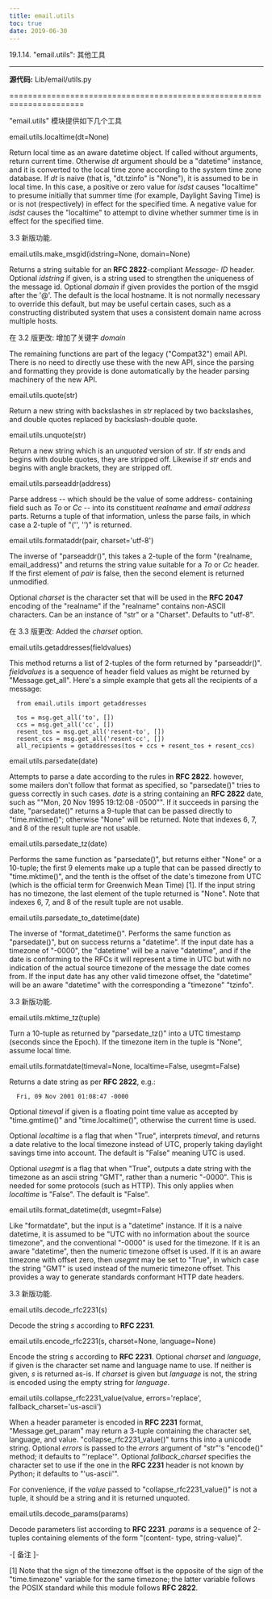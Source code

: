 ```yaml
---
title: email.utils
toc: true
date: 2019-06-30
---
```

19.1.14. "email.utils": 其他工具
********************************

**源代码:** Lib/email/utils.py

======================================================================

"email.utils" 模块提供如下几个工具

email.utils.localtime(dt=None)

   Return local time as an aware datetime object.  If called without
   arguments, return current time.  Otherwise *dt* argument should be
   a "datetime" instance, and it is converted to the local time zone
   according to the system time zone database.  If *dt* is naive (that
   is, "dt.tzinfo" is "None"), it is assumed to be in local time.  In
   this case, a positive or zero value for *isdst* causes "localtime"
   to presume initially that summer time (for example, Daylight Saving
   Time) is or is not (respectively) in effect for the specified time.
   A negative value for *isdst* causes the "localtime" to attempt to
   divine whether summer time is in effect for the specified time.

   3.3 新版功能.

email.utils.make_msgid(idstring=None, domain=None)

   Returns a string suitable for an **RFC 2822**-compliant *Message-
   ID* header.  Optional *idstring* if given, is a string used to
   strengthen the uniqueness of the message id.  Optional *domain* if
   given provides the portion of the msgid after the '@'.  The default
   is the local hostname.  It is not normally necessary to override
   this default, but may be useful certain cases, such as a
   constructing distributed system that uses a consistent domain name
   across multiple hosts.

   在 3.2 版更改: 增加了关键字 *domain*

The remaining functions are part of the legacy ("Compat32") email API.
There is no need to directly use these with the new API, since the
parsing and formatting they provide is done automatically by the
header parsing machinery of the new API.

email.utils.quote(str)

   Return a new string with backslashes in *str* replaced by two
   backslashes, and double quotes replaced by backslash-double quote.

email.utils.unquote(str)

   Return a new string which is an *unquoted* version of *str*. If
   *str* ends and begins with double quotes, they are stripped off.
   Likewise if *str* ends and begins with angle brackets, they are
   stripped off.

email.utils.parseaddr(address)

   Parse address -- which should be the value of some address-
   containing field such as *To* or *Cc* -- into its constituent
   *realname* and *email address* parts.  Returns a tuple of that
   information, unless the parse fails, in which case a 2-tuple of
   "('', '')" is returned.

email.utils.formataddr(pair, charset='utf-8')

   The inverse of "parseaddr()", this takes a 2-tuple of the form
   "(realname, email_address)" and returns the string value suitable
   for a *To* or *Cc* header.  If the first element of *pair* is
   false, then the second element is returned unmodified.

   Optional *charset* is the character set that will be used in the
   **RFC 2047** encoding of the "realname" if the "realname" contains
   non-ASCII characters.  Can be an instance of "str" or a "Charset".
   Defaults to "utf-8".

   在 3.3 版更改: Added the *charset* option.

email.utils.getaddresses(fieldvalues)

   This method returns a list of 2-tuples of the form returned by
   "parseaddr()". *fieldvalues* is a sequence of header field values
   as might be returned by "Message.get_all".  Here's a simple example
   that gets all the recipients of a message:

      from email.utils import getaddresses

      tos = msg.get_all('to', [])
      ccs = msg.get_all('cc', [])
      resent_tos = msg.get_all('resent-to', [])
      resent_ccs = msg.get_all('resent-cc', [])
      all_recipients = getaddresses(tos + ccs + resent_tos + resent_ccs)

email.utils.parsedate(date)

   Attempts to parse a date according to the rules in **RFC 2822**.
   however, some mailers don't follow that format as specified, so
   "parsedate()" tries to guess correctly in such cases.  *date* is a
   string containing an **RFC 2822** date, such as  ""Mon, 20 Nov 1995
   19:12:08 -0500"".  If it succeeds in parsing the date,
   "parsedate()" returns a 9-tuple that can be passed directly to
   "time.mktime()"; otherwise "None" will be returned.  Note that
   indexes 6, 7, and 8 of the result tuple are not usable.

email.utils.parsedate_tz(date)

   Performs the same function as "parsedate()", but returns either
   "None" or a 10-tuple; the first 9 elements make up a tuple that can
   be passed directly to "time.mktime()", and the tenth is the offset
   of the date's timezone from UTC (which is the official term for
   Greenwich Mean Time) [1].  If the input string has no timezone, the
   last element of the tuple returned is "None".  Note that indexes 6,
   7, and 8 of the result tuple are not usable.

email.utils.parsedate_to_datetime(date)

   The inverse of "format_datetime()".  Performs the same function as
   "parsedate()", but on success returns a "datetime".  If the input
   date has a timezone of "-0000", the "datetime" will be a naive
   "datetime", and if the date is conforming to the RFCs it will
   represent a time in UTC but with no indication of the actual source
   timezone of the message the date comes from.  If the input date has
   any other valid timezone offset, the "datetime" will be an aware
   "datetime" with the corresponding a "timezone" "tzinfo".

   3.3 新版功能.

email.utils.mktime_tz(tuple)

   Turn a 10-tuple as returned by "parsedate_tz()" into a UTC
   timestamp (seconds since the Epoch).  If the timezone item in the
   tuple is "None", assume local time.

email.utils.formatdate(timeval=None, localtime=False, usegmt=False)

   Returns a date string as per **RFC 2822**, e.g.:

      Fri, 09 Nov 2001 01:08:47 -0000

   Optional *timeval* if given is a floating point time value as
   accepted by "time.gmtime()" and "time.localtime()", otherwise the
   current time is used.

   Optional *localtime* is a flag that when "True", interprets
   *timeval*, and returns a date relative to the local timezone
   instead of UTC, properly taking daylight savings time into account.
   The default is "False" meaning UTC is used.

   Optional *usegmt* is a flag that when "True", outputs a  date
   string with the timezone as an ascii string "GMT", rather than a
   numeric "-0000". This is needed for some protocols (such as HTTP).
   This only applies when *localtime* is "False".  The default is
   "False".

email.utils.format_datetime(dt, usegmt=False)

   Like "formatdate", but the input is a "datetime" instance.  If it
   is a naive datetime, it is assumed to be "UTC with no information
   about the source timezone", and the conventional "-0000" is used
   for the timezone. If it is an aware "datetime", then the numeric
   timezone offset is used. If it is an aware timezone with offset
   zero, then *usegmt* may be set to "True", in which case the string
   "GMT" is used instead of the numeric timezone offset.  This
   provides a way to generate standards conformant HTTP date headers.

   3.3 新版功能.

email.utils.decode_rfc2231(s)

   Decode the string *s* according to **RFC 2231**.

email.utils.encode_rfc2231(s, charset=None, language=None)

   Encode the string *s* according to **RFC 2231**.  Optional
   *charset* and *language*, if given is the character set name and
   language name to use.  If neither is given, *s* is returned as-is.
   If *charset* is given but *language* is not, the string is encoded
   using the empty string for *language*.

email.utils.collapse_rfc2231_value(value, errors='replace', fallback_charset='us-ascii')

   When a header parameter is encoded in **RFC 2231** format,
   "Message.get_param" may return a 3-tuple containing the character
   set, language, and value.  "collapse_rfc2231_value()" turns this
   into a unicode string.  Optional *errors* is passed to the *errors*
   argument of "str"'s "encode()" method; it defaults to "'replace'".
   Optional *fallback_charset* specifies the character set to use if
   the one in the **RFC 2231** header is not known by Python; it
   defaults to "'us-ascii'".

   For convenience, if the *value* passed to
   "collapse_rfc2231_value()" is not a tuple, it should be a string
   and it is returned unquoted.

email.utils.decode_params(params)

   Decode parameters list according to **RFC 2231**.  *params* is a
   sequence of 2-tuples containing elements of the form "(content-
   type, string-value)".

-[ 备注 ]-

[1] Note that the sign of the timezone offset is the opposite of
    the sign of the "time.timezone" variable for the same timezone;
    the latter variable follows the POSIX standard while this module
    follows **RFC 2822**.
